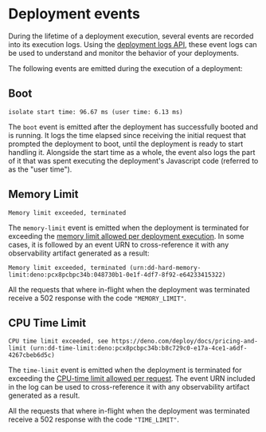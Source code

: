 # Deployment events

During the lifetime of a deployment execution, several events are recorded into
its execution logs. Using the
[deployment logs API](https://apidocs.deno.com/#get-/deployments/-deploymentId-/app_logs),
these event logs can be used to understand and monitor the behavior of your
deployments.

The following events are emitted during the execution of a deployment:

## Boot

```
isolate start time: 96.67 ms (user time: 6.13 ms)
```

The `boot` event is emitted after the deployment has successfully booted and is
running. It logs the time elapsed since receiving the initial request that
prompted the deployment to boot, until the deployment is ready to start handling
it. Alongside the start time as a whole, the event also logs the part of it that
was spent executing the deployment's Javascript code (referred to as the "user
time").

## Memory Limit

```
Memory limit exceeded, terminated
```

The `memory-limit` event is emitted when the deployment is terminated for
exceeding the
[memory limit allowed per deployment execution](https://deno.com/deploy/pricing?subhosting).
In some cases, it is followed by an event URN to cross-reference it with any
observability artifact generated as a result:

```
Memory limit exceeded, terminated (urn:dd-hard-memory-limit:deno:pcx8pcbpc34b:048730b1-0e1f-4df7-8f92-e64233415322)
```

All the requests that where in-flight when the deployment was terminated receive
a 502 response with the code `"MEMORY_LIMIT"`.

## CPU Time Limit

```
CPU time limit exceeded, see https://deno.com/deploy/docs/pricing-and-limit (urn:dd-time-limit:deno:pcx8pcbpc34b:b8c729c0-e17a-4ce1-a6df-4267cbeb6d5c)
```

The `time-limit` event is emitted when the deployment is terminated for
exceeding the
[CPU-time limit allowed per request](https://deno.com/deploy/pricing?subhosting).
The event URN included in the log can be used to cross-reference it with any
observability artifact generated as a result.

All the requests that where in-flight when the deployment was terminated receive
a 502 response with the code `"TIME_LIMIT"`.
